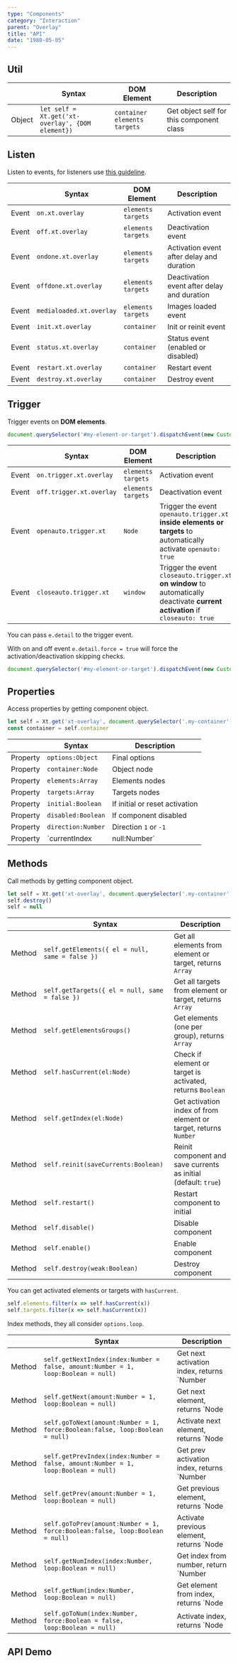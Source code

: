```yaml
---
type: "Components"
category: "Interaction"
parent: "Overlay"
title: "API"
date: "1980-05-05"
---
```


## Util

<div class="xt-overflow-sub overflow-y-hidden overflow-x-scroll my-5 xt-my-auto w-full">

|                         | Syntax                                    | DOM Element                    | Description                   |
| ----------------------- | ----------------------------------------- | ----------------------------- | ----------------------------- |
| Object                   | `let self = Xt.get('xt-overlay', {DOM element})`       | `container` `elements` `targets` | Get object self for this component class             |

</div>

## Listen

Listen to events, for listeners use [this guideline](/components/javascript#listeners).

<div class="xt-overflow-sub overflow-y-hidden overflow-x-scroll my-5 xt-my-auto w-full">

|                         | Syntax                                    | DOM Element                    | Description                   |
| ----------------------- | ----------------------------------------- | ----------------------------- | ----------------------------- |
| Event                   | `on.xt.overlay`       | `elements` `targets` | Activation event             |
| Event                   | `off.xt.overlay`      | `elements` `targets` | Deactivation event            |
| Event                   | `ondone.xt.overlay`           | `elements` `targets` | Activation event after delay and duration             |
| Event                   | `offdone.xt.overlay`           | `elements` `targets` | Deactivation event after delay and duration             |
| Event                   | `medialoaded.xt.overlay`           | `elements` `targets` | Images loaded event            |
| Event                   | `init.xt.overlay`           | `container` | Init or reinit event             |
| Event                   | `status.xt.overlay`           | `container` | Status event (enabled or disabled)             |
| Event                   | `restart.xt.overlay`           | `container` | Restart event             |
| Event                   | `destroy.xt.overlay`           | `container` | Destroy event             |

</div>

## Trigger

Trigger events on **DOM elements**.

```js
document.querySelector('#my-element-or-target').dispatchEvent(new CustomEvent('on.trigger.xt.overlay'))
```

<div class="xt-overflow-sub overflow-y-hidden overflow-x-scroll my-5 xt-my-auto w-full">

|                         | Syntax                                    | DOM Element                    | Description                   |
| ----------------------- | ----------------------------------------- | ----------------------------- | ----------------------------- |
| Event                   | `on.trigger.xt.overlay`       | `elements` `targets` | Activation event             |
| Event                   | `off.trigger.xt.overlay`      | `elements` `targets` | Deactivation event            |
| Event                   | `openauto.trigger.xt`           | `Node` | Trigger the event `openauto.trigger.xt` **inside elements or targets** to automatically activate `openauto: true`             |
| Event                   | `closeauto.trigger.xt`           | `window` | Trigger the event `closeauto.trigger.xt` **on window** to automatically deactivate **current activation** if `closeauto: true`             |

</div>

You can pass `e.detail` to the trigger event.

With on and off event `e.detail.force = true` will force the activation/deactivation skipping checks.

```js
document.querySelector('#my-element-or-target').dispatchEvent(new CustomEvent('on.trigger.xt.overlay', { detail: { force: true } }))
```

## Properties

Access properties by getting component object.

```js
let self = Xt.get('xt-overlay', document.querySelector('.my-container'))
const container = self.container
```

<div class="xt-overflow-sub overflow-y-hidden overflow-x-scroll my-5 xt-my-auto w-full">

|                         | Syntax                                   | Description                   |
| ----------------------- | ---------------------------------------- | ----------------------------- |
| Property                   | `options:Object`       | Final options             |
| Property                   | `container:Node`       | Object node             |
| Property                   | `elements:Array`       | Elements nodes             |
| Property                   | `targets:Array`       | Targets nodes            |
| Property                   | `initial:Boolean`       | If initial or reset activation            |
| Property                   | `disabled:Boolean`       | If component disabled            |
| Property                   | `direction:Number`       | Direction `1` or `-1`            |
| Property                   | `currentIndex|null:Number`       | Current activated index            |

</div>

## Methods

Call methods by getting component object.

```js
let self = Xt.get('xt-overlay', document.querySelector('.my-container'))
self.destroy()
self = null
```

<div class="xt-overflow-sub overflow-y-hidden overflow-x-scroll my-5 xt-my-auto w-full">

|                         | Syntax                                    | Description                   |
| ----------------------- | ----------------------------------------- | ----------------------------- |
| Method                  | `self.getElements({ el = null, same = false })`                          | Get all elements from element or target, returns `Array`             |
| Method                  | `self.getTargets({ el = null, same = false })`                          | Get all targets from element or target, returns `Array`             |
| Method                  | `self.getElementsGroups()`                          | Get elements (one per group), returns `Array`             |
| Method                  | `self.hasCurrent(el:Node)`                          | Check if element or target is activated, returns `Boolean`             |
| Method                  | `self.getIndex(el:Node)`                          | Get activation index of from element or target, returns `Number`             |
| Method                  | `self.reinit(saveCurrents:Boolean)`       | Reinit component and save currents as initial (default: `true`)             |
| Method                  | `self.restart()`                          | Restart component to initial             |
| Method                  | `self.disable()`                          | Disable component             |
| Method                  | `self.enable()`                          | Enable component             |
| Method                  | `self.destroy(weak:Boolean)`              | Destroy component            |

</div>

You can get activated elements or targets with `hasCurrent`.

```js
self.elements.filter(x => self.hasCurrent(x))
self.targets.filter(x => self.hasCurrent(x))
```

Index methods, they all consider `options.loop`.

<div class="xt-overflow-sub overflow-y-hidden overflow-x-scroll my-5 xt-my-auto w-full">

|                         | Syntax                                    | Description                   |
| ----------------------- | ----------------------------------------- | ----------------------------- |
| Method                  | `self.getNextIndex(index:Number = false, amount:Number = 1, loop:Boolean = null)`                          | Get next activation index, returns `Number|null`             |
| Method                  | `self.getNext(amount:Number = 1, loop:Boolean = null)`                          | Get next element, returns `Node|null`             |
| Method                  | `self.goToNext(amount:Number = 1, force:Boolean:false, loop:Boolean = null)`                          | Activate next element, returns `Node|null`             |
| Method                  | `self.getPrevIndex(index:Number = false, amount:Number = 1, loop:Boolean = null)`                          | Get prev activation index, returns `Number|null`             |
| Method                  | `self.getPrev(amount:Number = 1, loop:Boolean = null)`                          | Get previous element, returns `Node|null`             |
| Method                  | `self.goToPrev(amount:Number = 1, force:Boolean:false, loop:Boolean = null)`                          | Activate previous element, returns `Node|null`             |
| Method                  | `self.getNumIndex(index:Number, loop:Boolean = null)`                          | Get index from number, return `Number|null`             |
| Method                  | `self.getNum(index:Number, loop:Boolean = null)`                          | Get element from index, returns `Node|null`             |
| Method                  | `self.goToNum(index:Number, force:Boolean = false, loop:Boolean = null)`                          | Activate index, returns `Node|null`             |

</div>

## API Demo

<demo>
  <div class="gatsby_demo_item" data-iframe="demos/components/overlay/api">
  </div>
</demo>
